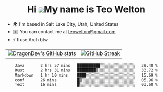 <div align="center">
  
# Hi ![](https://user-images.githubusercontent.com/18350557/176309783-0785949b-9127-417c-8b55-ab5a4333674e.gif)My name is Teo Welton
</div>

*   🌍  I'm based in Salt Lake City, Utah, United States
*   ✉️  You can contact me at [teowelton@gmail.com](mailto:teowelton@gmail.com)
*   ⚡  I use Arch btw

<div align="center">

|||
|:-------------------------:|:-------------------------:|
| [![DragonDev's GitHub stats](https://github-readme-stats.vercel.app/api?username=DragonDev07&bg_color=1e1e2e&text_color=cdd6f4&icon_color=cba6f7&title_color=94e2d5)](https://github.com/DragonDev07) | [![GitHub Streak](https://streak-stats.demolab.com?user=DragonDev07&theme=catppuccin-mocha)](https://git.io/streak-stats) |

<!--START_SECTION:waka-->

```txt
Java       2 hrs 57 mins   ██████████░░░░░░░░░░░░░░░   39.40 %
Rust       2 hrs 31 mins   ████████▒░░░░░░░░░░░░░░░░   33.72 %
Markdown   1 hr 10 mins    ████░░░░░░░░░░░░░░░░░░░░░   15.69 %
conf       26 mins         █▒░░░░░░░░░░░░░░░░░░░░░░░   05.96 %
Text       16 mins         █░░░░░░░░░░░░░░░░░░░░░░░░   03.60 %
```

<!--END_SECTION:waka-->

</div>
